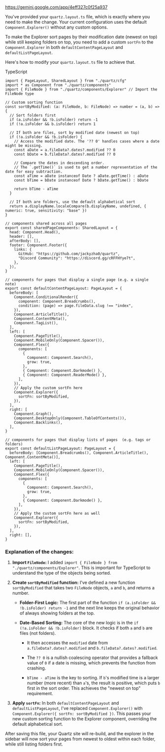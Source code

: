 
https://gemini.google.com/app/4eff327c0f25a937

You've provided your `quartz.layout.ts` file, which is exactly where you need to make the change. Your current configuration uses the default `Component.Explorer()` without any custom options.

To make the Explorer sort pages by their modification date (newest on top) while still keeping folders on top, you need to add a custom `sortFn` to the `Component.Explorer` in both `defaultContentPageLayout` and `defaultListPageLayout`.

Here's how to modify your `quartz.layout.ts` file to achieve that.

TypeScript

```
import { PageLayout, SharedLayout } from "./quartz/cfg"
import * as Component from "./quartz/components"
import { FileNode } from "./quartz/components/Explorer" // Import the FileNode type

// Custom sorting function
const sortByModified: (a: FileNode, b: FileNode) => number = (a, b) => {
  // Sort folders first
  if (a.isFolder && !b.isFolder) return -1
  if (!a.isFolder && b.isFolder) return 1

  // If both are files, sort by modified date (newest on top)
  if (!a.isFolder && !b.isFolder) {
    // Access the modified date. The '?? 0' handles cases where a date might be missing.
    const aDate = a.fileData?.dates?.modified ?? 0
    const bDate = b.fileData?.dates?.modified ?? 0

    // Compare the dates in descending order.
    // The `.getTime()` is used to get a number representation of the date for easy subtraction.
    const aTime = aDate instanceof Date ? aDate.getTime() : aDate
    const bTime = bDate instanceof Date ? bDate.getTime() : bDate

    return bTime - aTime
  }

  // If both are folders, use the default alphabetical sort
  return a.displayName.localeCompare(b.displayName, undefined, { numeric: true, sensitivity: "base" })
}

// components shared across all pages
export const sharedPageComponents: SharedLayout = {
  head: Component.Head(),
  header: [],
  afterBody: [],
  footer: Component.Footer({
    links: {
      GitHub: "https://github.com/jackyzha0/quartz",
      "Discord Community": "https://discord.gg/cRFFHYye7t",
    },
  }),
}

// components for pages that display a single page (e.g. a single note)
export const defaultContentPageLayout: PageLayout = {
  beforeBody: [
    Component.ConditionalRender({
      component: Component.Breadcrumbs(),
      condition: (page) => page.fileData.slug !== "index",
    }),
    Component.ArticleTitle(),
    Component.ContentMeta(),
    Component.TagList(),
  ],
  left: [
    Component.PageTitle(),
    Component.MobileOnly(Component.Spacer()),
    Component.Flex({
      components: [
        {
          Component: Component.Search(),
          grow: true,
        },
        { Component: Component.Darkmode() },
        { Component: Component.ReaderMode() },
      ],
    }),
    // Apply the custom sortFn here
    Component.Explorer({
      sortFn: sortByModified,
    }),
  ],
  right: [
    Component.Graph(),
    Component.DesktopOnly(Component.TableOfContents()),
    Component.Backlinks(),
  ],
}

// components for pages that display lists of pages  (e.g. tags or folders)
export const defaultListPageLayout: PageLayout = {
  beforeBody: [Component.Breadcrumbs(), Component.ArticleTitle(), Component.ContentMeta()],
  left: [
    Component.PageTitle(),
    Component.MobileOnly(Component.Spacer()),
    Component.Flex({
      components: [
        {
          Component: Component.Search(),
          grow: true,
        },
        { Component: Component.Darkmode() },
      ],
    }),
    // Apply the custom sortFn here as well
    Component.Explorer({
      sortFn: sortByModified,
    }),
  ],
  right: [],
}
```

### Explanation of the changes:

1. **Import `FileNode`:** I added `import { FileNode } from "./quartz/components/Explorer"`. This is important for TypeScript to understand the type of the objects being sorted.
    
2. **Create `sortByModified` function:** I've defined a new function `sortByModified` that takes two `FileNode` objects, `a` and `b`, and returns a number.
    
    - **Folder-First Logic:** The first part of the function `if (a.isFolder && !b.isFolder) return -1` and the next line keeps the original behavior of always showing folders at the top.
        
    - **Date-Based Sorting:** The core of the new logic is in the `if (!a.isFolder && !b.isFolder)` block. It checks if both `a` and `b` are files (not folders).
        
        - It then accesses the `modified` date from `a.fileData?.dates?.modified` and `b.fileData?.dates?.modified`.
            
        - The `?? 0` is a nullish coalescing operator that provides a fallback value of `0` if a date is missing, which prevents the function from crashing.
            
        - `bTime - aTime` is the key to sorting. If `b`'s modified time is a larger number (more recent) than `a`'s, the result is positive, which puts `b` first in the sort order. This achieves the "newest on top" requirement.
            
3. **Apply `sortFn`:** In both `defaultContentPageLayout` and `defaultListPageLayout`, I've replaced `Component.Explorer()` with `Component.Explorer({ sortFn: sortByModified })`. This passes your new custom sorting function to the Explorer component, overriding the default alphabetical sort.
    

After saving this file, your Quartz site will re-build, and the explorer in the sidebar will now sort your pages from newest to oldest within each folder, while still listing folders first.